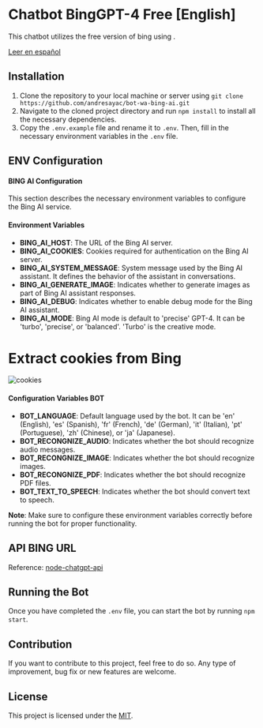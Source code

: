 # Chatbot BingGPT-4 Free [English]

This chatbot utilizes the free version of bing using .

[Leer en español](README.es.md)

## Installation

1. Clone the repository to your local machine or server using `git clone https://github.com/andresayac/bot-wa-bing-ai.git`
2. Navigate to the cloned project directory and run `npm install` to install all the necessary dependencies.
3. Copy the `.env.example` file and rename it to `.env`. Then, fill in the necessary environment variables in the `.env` file.

## ENV Configuration
#### BING AI Configuration
This section describes the necessary environment variables to configure the Bing AI service.

#### Environment Variables
- **BING_AI_HOST**: The URL of the Bing AI server.
- **BING_AI_COOKIES**: Cookies required for authentication on the Bing AI server.
- **BING_AI_SYSTEM_MESSAGE**: System message used by the Bing AI assistant. It defines the behavior of the assistant in conversations.
- **BING_AI_GENERATE_IMAGE**: Indicates whether to generate images as part of Bing AI assistant responses.
- **BING_AI_DEBUG**: Indicates whether to enable debug mode for the Bing AI assistant.
- **BING_AI_MODE**: Bing AI mode is default to 'precise' GPT-4. It can be 'turbo', 'precise', or 'balanced'. 'Turbo' is the creative mode.

# Extract cookies from Bing
![cookies](https://raw.githubusercontent.com/andresayac/bot-wa-bing-ai/cookies-bing.gif)

#### Configuration Variables BOT
- **BOT_LANGUAGE**: Default language used by the bot. It can be 'en' (English), 'es' (Spanish), 'fr' (French), 'de' (German), 'it' (Italian), 'pt' (Portuguese), 'zh' (Chinese), or 'ja' (Japanese).
- **BOT_RECONGNIZE_AUDIO**: Indicates whether the bot should recognize audio messages.
- **BOT_RECONGNIZE_IMAGE**: Indicates whether the bot should recognize images.
- **BOT_RECONGNIZE_PDF**: Indicates whether the bot should recognize PDF files.
- **BOT_TEXT_TO_SPEECH**: Indicates whether the bot should convert text to speech.

**Note**: Make sure to configure these environment variables correctly before running the bot for proper functionality.

## API BING URL

Reference: [node-chatgpt-api](https://github.com/Richard-Weiss/node-chatgpt-api)

## Running the Bot
Once you have completed the `.env` file, you can start the bot by running `npm start`.

## Contribution
If you want to contribute to this project, feel free to do so. Any type of improvement, bug fix or new features are welcome.

## License
This project is licensed under the [MIT](LICENSE).
